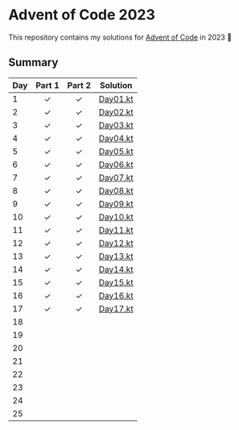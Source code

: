 # Advent of Code 2023

This repository contains my solutions for [Advent of Code](https://adventofcode.com/2023) in 2023 🎄

## Summary

| Day | Part 1 | Part 2 | Solution                       |
|-----|:------:|:------:|--------------------------------|
| 1   |   ✓    |   ✓    | [Day01.kt](src/day01/Day01.kt) |
| 2   |   ✓    |   ✓    | [Day02.kt](src/day02/Day02.kt) |
| 3   |   ✓    |   ✓    | [Day03.kt](src/day03/Day03.kt) |
| 4   |   ✓    |   ✓    | [Day04.kt](src/day04/Day04.kt) |
| 5   |   ✓    |   ✓    | [Day05.kt](src/day05/Day05.kt) |
| 6   |   ✓    |   ✓    | [Day06.kt](src/day06/Day06.kt) |
| 7   |   ✓    |   ✓    | [Day07.kt](src/day07/Day07.kt) |
| 8   |   ✓    |   ✓    | [Day08.kt](src/day08/Day08.kt) |
| 9   |   ✓    |   ✓    | [Day09.kt](src/day09/Day09.kt) |
| 10  |   ✓    |   ✓    | [Day10.kt](src/day10/Day10.kt) |
| 11  |   ✓    |   ✓    | [Day11.kt](src/day11/Day11.kt) |
| 12  |   ✓    |   ✓    | [Day12.kt](src/day12/Day12.kt) |
| 13  |   ✓    |   ✓    | [Day13.kt](src/day13/Day13.kt) |
| 14  |   ✓    |   ✓    | [Day14.kt](src/day14/Day14.kt) |
| 15  |   ✓    |   ✓    | [Day15.kt](src/day15/Day15.kt) |
| 16  |   ✓    |   ✓    | [Day16.kt](src/day16/Day16.kt) |
| 17  |   ✓    |   ✓    | [Day17.kt](src/day17/Day17.kt) |
| 18  |        |        |                                |
| 19  |        |        |                                |
| 20  |        |        |                                |
| 21  |        |        |                                |
| 22  |        |        |                                |
| 23  |        |        |                                |
| 24  |        |        |                                |
| 25  |        |        |                                |
